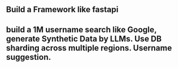 ## Build a Framework like fastapi
## build a 1M username search like Google, generate Synthetic Data by LLMs. Use DB sharding across multiple regions. Username suggestion. 

